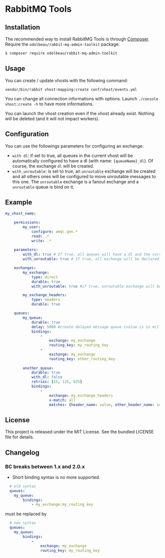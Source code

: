 # RabbitMQ Tools

## Installation

The recommended way to install RabbitMQ Tools is through
[Composer](https://getcomposer.org/). Require the
`odolbeau/rabbit-mq-admin-toolkit` package:

```bash
$ composer require odolbeau/rabbit-mq-admin-toolkit
```

## Usage

You can create / update vhosts with the following command:

    vendor/bin/rabbit vhost:mapping:create conf/vhost/events.yml

You can change all connection informations with options. Launch `./console
vhost:create -h` to have more informations.

You can launch the vhost creation even if the vhost already exist. Nothing will
be deleted (and it will not impact workers).

## Configuration

You can use the followings parameters for configuring an exchange:

* `with dl`: if set to true, all queues in the current vhost will be
  automatically configured to have a dl (with name: `{queueName}_dl`). Of
  course, the exchange `dl` will be created.
* `with_unroutable`: is set to true, an `unroutable` exchange will be created
  and all  others ones will be configured to move unroutable messages to this
  one. The `unroutable` exchange is a fanout exchange and a `unroutable` queue
  is bind on it.

## Example

```yaml
my_vhost_name:

    permissions:
        my_user:
            configure: amq\.gen.*
            read: .*
            write: .*
            
    parameters:
        with_dl: true # If true, all queues will have a dl and the corresponding mapping with the exchange "dl"
        with_unroutable: true # If true, all exchange will be declared with an unroutable config

    exchanges:
        my_exchange:
            type: direct
            durable: true
            with_unroutable: true #if true, unroutable exchange will be created (if not already set as global parameter)

        my_exchange_headers:
            type: headers
            durable: true

    queues:
        my_queue:
            durable: true
            delay: 5000 #create delayed message queue (value is in milliseconds)
            bindings:
                - 
                    exchange: my_exchange
                    routing_key: my_routing_key
                - 
                    exchange: my_exchange
                    routing_key: other_routing_key
                    
        another_queue:
            durable: true
            with_dl: false
            retries: [25, 125, 625]
            bindings:
                - 
                    exchange: my_exchange_headers
                    x-match: all
                    matches: {header_name: value, other_header_name: some_value}
```

## License

This project is released under the MIT License. See the bundled LICENSE file
for details.

## Changelog

### BC breaks between 1.x and 2.0.x

  * Short binding syntax is no more supported. 
```yaml
  # old syntax
  queues:
    my_queue:
        bindings:
            - my_exchange:my_routing_key
```
must be replaced by
```yaml
  # new syntax
  queues:
    my_queue:
        bindings:
            - 
                exchange: my_exchange
                routing_key: my_routing_key
```

